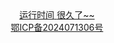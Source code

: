 <div style="text-align: center;">
    <a href="javascript:;" title="已经运行了那么久了？？">
        <div class="github-badge">
            <span class="badge-subject">运行时间</span>
            <span class="badge-value bg-blueviolet">
                <span id="times">很久了~~</span>
            </span>
        </div>
    </a>
    <a href="javascript:;" title="备案号">
        <div class="github-badge">
            <span class="badge-value">
                <span id="times">鄂ICP备2024071306号</span>
            </span>
        </div>
    </a>
</div>
